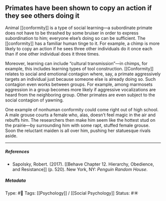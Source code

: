 ## Primates have been shown to copy an action if they see others doing it # 

Animal [[conformity]] is a type of social learning—a subordinate primate does not have to be thrashed by some bruiser in order to express subordination to him; everyone else’s doing so can be sufficient. The [[conformity]] has a familiar human tinge to it. For example, a chimp is more likely to copy an action if he sees three other individuals do it once each than if one other individual does it three times. 

Moreover, learning can include “cultural transmission”—in chimps, for example, this includes learning types of tool construction. [[Conformity]] relates to social and emotional contagion where, say, a primate aggressively targets an individual just because someone else is already doing so. Such contagion even works between groups. For example, among marmosets aggression in a group becomes more likely if aggressive vocalizations are heard from the neighboring group. Other primates are even subject to the social contagion of yawning.

One example of nonhuman conformity could come right out of high school. A male grouse courts a female who, alas, doesn’t feel magic in the air and rebuffs him. The researchers then make him seem like the hottest stud on the prairie—by surrounding him with some rapt, stuffed female grouse. Soon the reluctant maiden is all over him, pushing her statuesque rivals aside.

___

##### References

- Sapolsky, Robert. (2017). [[Behave Chapter 12. Hierarchy, Obedience, and Resistance]] (p. 520). New York, NY: _Penguin Random House_. 

##### Metadata

Type: #🔴 
Tags: [[Psychology]] / [[Social Psychology]]
Status: #☀️ 